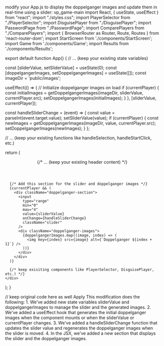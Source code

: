 modify your App.js to display the doppelganger images and update them in real-time using a slider:
vp_game-main
import React, { useState, useEffect } from "react";
import "./styles.css";
import PlayerSelector from "./PlayerSelector";
import DisguisePlayer from "./DisguisePlayer";
import PasswordPage from "./PasswordPage";
import ComparePlayers from "./ComparePlayers";
import { BrowserRouter as Router, Route, Routes } from 'react-router-dom';
import StartScreen from './components/StartScreen';
import Game from './components/Game';
import Results from './components/Results';

export default function App() {
  // ... (keep your existing state variables)

  const [sliderValue, setSliderValue] = useState(0);
  const [doppelgangerImages, setDoppelgangerImages] = useState([]);
  const imageDir = 'public/images';

  useEffect(() => {
    // Initialize doppelganger images on load
    if (currentPlayer) {
      const initialImages = getDoppelgangerImages(imageDir, sliderValue, currentPlayer.src);
      setDoppelgangerImages(initialImages);
    }
  }, [sliderValue, currentPlayer]);

  const handleSliderChange = (event) => {
    const value = parseInt(event.target.value);
    setSliderValue(value);
    if (currentPlayer) {
      const newImages = getDoppelgangerImages(imageDir, value, currentPlayer.src);
      setDoppelgangerImages(newImages);
    }
  };

  // ... (keep your existing functions like handleSelection, handleStartClick, etc.)

  return (
    <div className="App">
      <header className="App-header">
        {/* ... (keep your existing header content) */}
      </header>

      {/* Add this section for the slider and doppelganger images */}
      {currentPlayer && (
        <div className="doppelganger-section">
          <input
            type="range"
            min="0"
            max="4"
            value={sliderValue}
            onChange={handleSliderChange}
            className="slider"
          />
          <div className="doppelganger-images">
            {doppelgangerImages.map((image, index) => (
              <img key={index} src={image} alt={`Doppelganger ${index + 1}`} />
            ))}
          </div>
        </div>
      )}

      {/* keep exisiting components like PlayerSelector, DisguisePlayer, etc.) */}
    </div>
  );
}

// keep original code here as well
Apply
This modification does the following:
1.
We've added new state variables sliderValue and doppelgangerImages to manage the slider and the generated images.
2.
We've added a useEffect hook that generates the initial doppelganger images when the component mounts or when the sliderValue or currentPlayer changes.
3.
We've added a handleSliderChange function that updates the slider value and regenerates the doppelganger images when the slider is moved.
4.
In the JSX, we've added a new section that displays the slider and the doppelganger images. 
